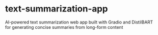 # text-summarization-app
AI-powered text summarization web app built with Gradio and DistilBART for generating concise summaries from long-form content
